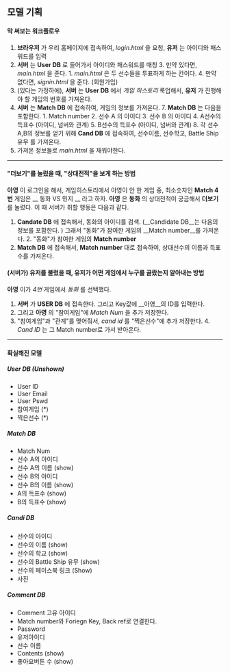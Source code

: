 ## 모델 기획 

#### 막 써보는 워크플로우 

1. __브라우저__ 가 우리 홈페이지에 접속하여, _login.html_ 을 요청, __유저__ 는 아이디와 패스워드를 입력 
2. __서버__ 는 __User DB__ 로 들어가서 아이디와 패스워드를 매칭 
	3. 만약 있다면, _main.html_ 을 준다. 
		1. _main.html_ 은 두 선수들을 투표하게 하는 칸이다. 
	4. 만약 없다면, _signin.html_ 을 준다. (회원가입)
5. (있다는 가정하에), __서버__ 는 __User DB__ 에서 _게임 히스토리_ 룩업해서, __유저__ 가 진행해야 할 게임의 번호를 가져온다. 
6. __서버__ 는 __Match DB__ 에 접속하여, 게임의 정보를 가져온다. 
	7. __Match DB__ 는 다음을 포함한다. 
		1. Match number 
		2. 선수 A 의 아이디 
		3. 선수 B 의 아이디 
		4. A선수의 득표수 (아이디, 넘버와 관계)
		5. B선수의 득표수 (아이디, 넘버와 관계)
	8. 각 선수 A,B의 정보를 얻기 위해 __Cand DB__ 에 접속하여, 선수이름, 선수학교, Battle Ship유무 를 가져온다. 
9. 가져온 정보들로 _main.html_ 을 채워야한다. 
<hr>	

#### "더보기"를 눌렀을 때, "상대전적"을 보게 하는 방법 
__아영__ 이 로그인을 해서, 게임히스토리에서 아영이 안 한 게임 중, 최소숫자인 __Match 4번__ 게임은 __ 동화 VS 민지 __ 라고 하자. __아영__ 은 __동화__ 의 상대전적이 궁금해서 __더보기__ 를 눌렀다. 이 때 서버가 취할 행동은 다음과 같다. 

1. __Candate DB__ 에 접속해서, 동화의 아이디를 검색. (__Candidate DB__는 다음의 정보를 포함한다. ) 그래서 "동화"가 참여한 게임의 __Match number__를 가져온다. 
	2. 	"동화"가 참여한 게임의 __Match number__ 
2. __Match DB__ 에 접속해서, __Match number__ 대로 접속하여, 상대선수의 이름과 득표수를 가져온다. 


#### (서버가) 유저를 불렀을 때, 유저가 어떤 게임에서 누구를 골랐는지 알아내는 방법 
__아영__ 이가 _4번_ 게임에서 _동화_ 를 선택했다. 

1. __서버__ 가 __USER DB__ 에 접속한다. 그리고 Key값에 __아영__의 ID를 입력한다.
2. 그리고 __아영__ 의 "참여게임"에 _Match Num_ 을 추가 저장한다. 
3. "참여게임"과 "관계"를 맺어줘서, _cand id_ 를 "찍은선수"에 추가 저장한다. 
	4. _Cand ID_ 는 그  Match number로 가서 받아온다. 



<hr>

#### 확실해진 모델 
##### User DB (Unshown)
* User ID 
* User Email 
* User Pswd 
* 참여게임 (*)
* 찍은선수 (*)

##### Match DB
* Match  Num
* 선수 A의 아이디 
* 선수 A의 이름 (show)
* 선수 B의 아이디 
* 선수 B의 이름 (show) 
* A의 득표수 (show)
* B의 득표수 (show)

##### Candi DB
* 선수의 아이디 
* 선수의 이름 (show)
* 선수의 학교 (show)
* 선수의 Battle Ship 유무 (show)
* 선수의 페이스북 링크 (Show)
* 사진 

##### Comment DB 
* Comment 고유 아이디 
* Match number와 Foriegn Key, Back ref로 연결한다. 
* Password 
* 유저아이디 
* 선수 이름  
* Contents (show)
* 좋아요버튼 수  (show)